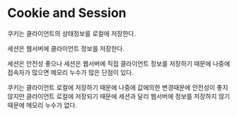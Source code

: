 # Cookie and Session

쿠키는 클라이언트의 상태정보를 로컬에 저장한다.

세션은 웹서버에 클라이언트 정보를 저장한다.

 세션은 안전성 좋으나 세션은 웹서버에 직접 클라이언트 정보를 저장하기 때문에 나중에 접속자가 많으면 메모리 누수가 많은 단점이 있다. 

 쿠키는 클라이언트 로컬에 저장하기 때문에 나중에 값에의한 변경때문에 안전성이 좋지 않지만 클라이언트 로컬에 저장되기 때문에 세션과 달리 웹서버에 정보를 저장하지 않기 때문에 메모리 누수가 없다.

